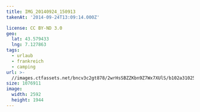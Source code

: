 ```yaml
---
title: IMG_20140924_150913
takenAt: '2014-09-24T13:09:14.000Z'

license: CC BY-ND 3.0
geo:
  lat: 43.579433
  lng: 7.127863
tags:
  - urlaub
  - frankreich
  - camping
url: >-
  //images.ctfassets.net/bncv3c2gt878/2wrHsSBZZKbn9Z7Wx7XUlS/b102a31025fff0d2a8780c00e95d52c0/img_20140924_150913_28208952942_o
size: 1076911
image:
  width: 2592
  height: 1944
---
```

